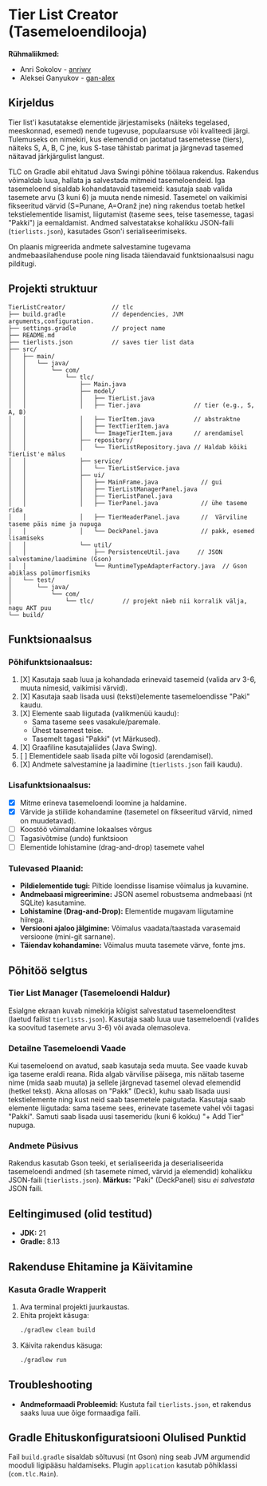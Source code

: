 # Tier List Creator (Tasemeloendilooja)

**Rühmaliikmed:**

- Anri Sokolov - [anriwv](https://github.com/anriwv)
- Aleksei Ganyukov - [gan-alex](https://github.com/gan-alex)

## Kirjeldus

Tier list'i kasutatakse elementide järjestamiseks (näiteks tegelased, meeskonnad, esemed) nende tugevuse, populaarsuse või kvaliteedi järgi. Tulemuseks on nimekiri, kus elemendid on jaotatud tasemetesse (tiers), näiteks S, A, B, C jne, kus S-tase tähistab parimat ja järgnevad tasemed näitavad järkjärgulist langust.

TLC on Gradle abil ehitatud Java Swingi põhine töölaua rakendus. Rakendus võimaldab luua, hallata ja salvestada mitmeid tasemeloendeid. Iga tasemeloend sisaldab kohandatavaid tasemeid: kasutaja saab valida tasemete arvu (3 kuni 6) ja muuta nende nimesid. Tasemetel on vaikimisi fikseeritud värvid (S=Punane, A=Oranž jne) ning rakendus toetab hetkel tekstielementide lisamist, liigutamist (taseme sees, teise tasemesse, tagasi "Pakki") ja eemaldamist. Andmed salvestatakse kohalikku JSON-faili (`tierlists.json`), kasutades Gson'i serialiseerimiseks.

On plaanis migreerida andmete salvestamine tugevama andmebaasilahenduse poole ning lisada täiendavaid funktsionaalsusi nagu pilditugi.

## Projekti struktuur

```
TierListCreator/             // tlc
├── build.gradle             // dependencies, JVM arguments,configuration.
├── settings.gradle          // project name
├── README.md                
├── tierlists.json           // saves tier list data
├── src/
│   ├── main/
│   │   └── java/
│   │       └── com/
│   │           └── tlc/
│   │               ├── Main.java                 
│   │               ├── model/
│   │               │   ├── TierList.java           
│   │               │   ├── Tier.java               // tier (e.g., S, A, B)
│   │               │   ├── TierItem.java           // abstraktne
│   │               │   ├── TextTierItem.java       
│   │               │   └── ImageTierItem.java      // arendamisel
│   │               ├── repository/
│   │               │   └── TierListRepository.java // Haldab kõiki TierList'e mälus
│   │               ├── service/
│   │               │   └── TierListService.java      
│   │               ├── ui/
│   │               │   ├── MainFrame.java            // gui
│   │               │   ├── TierListManagerPanel.java 
│   │               │   ├── TierListPanel.java        
│   │               │   ├── TierPanel.java            // ühe taseme rida
│   │               │   ├── TierHeaderPanel.java      //  Värviline taseme päis nime ja nupuga    
│   │               │   └── DeckPanel.java            // pakk, esemed lisamiseks
│   │               └── util/
│   │                   ├── PersistenceUtil.java     // JSON salvestamine/laadimine (Gson)
│   │                   └── RuntimeTypeAdapterFactory.java  // Gson abiklass polümorfismiks
│   └── test/
│       └── java/
│           └── com/
│               └── tlc/        // projekt näeb nii korralik välja, nagu AKT puu
└── build/                    
```



## Funktsionaalsus

### Põhifunktsionaalsus:

1.  [X] Kasutaja saab luua ja kohandada erinevaid tasemeid (valida arv 3-6, muuta nimesid, vaikimisi värvid).
2.  [X] Kasutaja saab lisada uusi (teksti)elemente tasemeloendisse "Paki" kaudu.
3.  [X] Elemente saab liigutada (valikmenüü kaudu):
    *   Sama taseme sees vasakule/paremale.
    *   Ühest tasemest teise.
    *   Tasemelt tagasi "Pakki" (vt Märkused).
4.  [X] Graafiline kasutajaliides (Java Swing).
5.  [ ] Elementidele saab lisada pilte või logosid (arendamisel).
6.  [X] Andmete salvestamine ja laadimine (`tierlists.json` faili kaudu).

### Lisafunktsionaalsus:

-   [X] Mitme erineva tasemeloendi loomine ja haldamine.
-   [X] Värvide ja stiilide kohandamine (tasemetel on fikseeritud värvid, nimed on muudetavad).
-   [ ] Koostöö võimaldamine lokaalses võrgus
-   [ ] Tagasivõtmise (undo) funktsioon
-   [ ] Elementide lohistamine (drag-and-drop) tasemete vahel

### Tulevased Plaanid:

-   **Pildielementide tugi:** Piltide loendisse lisamise võimalus ja kuvamine.
-   **Andmebaasi migreerimine:** JSON asemel robustsema andmebaasi (nt SQLite) kasutamine.
-   **Lohistamine (Drag-and-Drop):** Elementide mugavam liigutamine hiirega.
-   **Versiooni ajaloo jälgimine:** Võimalus vaadata/taastada varasemaid versioone (mini-git sarnane).
-   **Täiendav kohandamine:** Võimalus muuta tasemete värve, fonte jms.


## Põhitöö selgtus
### Tier List Manager (Tasemeloendi Haldur)

Esialgne ekraan kuvab nimekirja kõigist salvestatud tasemeloenditest (laetud failist `tierlists.json`). Kasutaja saab luua uue tasemeloendi (valides ka soovitud tasemete arvu 3-6) või avada olemasoleva.

### Detailne Tasemeloendi Vaade

Kui tasemeloend on avatud, saab kasutaja seda muuta. See vaade kuvab iga taseme eraldi reana. Rida algab värvilise päisega, mis näitab taseme nime (mida saab muuta) ja sellele järgnevad tasemel olevad elemendid (hetkel tekst). Akna allosas on "Pakk" (Deck), kuhu saab lisada uusi tekstielemente ning kust neid saab tasemetele paigutada. Kasutaja saab elemente liigutada: sama taseme sees, erinevate tasemete vahel või tagasi "Pakki". Samuti saab lisada uusi tasemeridu (kuni 6 kokku) "+ Add Tier" nupuga.

### Andmete Püsivus

Rakendus kasutab Gson teeki, et serialiseerida ja deserialiseerida tasemeloendi andmed (sh tasemete nimed, värvid ja elemendid) kohalikku JSON-faili (`tierlists.json`). **Märkus:** "Paki" (DeckPanel) sisu *ei salvestata* JSON faili.

## Eeltingimused (olid testitud)

- **JDK:** 21
- **Gradle:** 8.13

## Rakenduse Ehitamine ja Käivitamine

### Kasuta Gradle Wrapperit

1. Ava terminal projekti juurkaustas.
2. Ehita projekt käsuga:
    ```bash
    ./gradlew clean build
    ```
3. Käivita rakendus käsuga:
    ```bash
    ./gradlew run
    ```

## Troubleshooting

- **Andmeformaadi Probleemid:** Kustuta fail `tierlists.json`, et rakendus saaks luua uue õige formaadiga faili.

## Gradle Ehituskonfiguratsiooni Olulised Punktid

Fail `build.gradle` sisaldab sõltuvusi (nt Gson) ning seab JVM argumendid mooduli ligipääsu haldamiseks. Plugin `application` kasutab põhiklassi (`com.tlc.Main`).